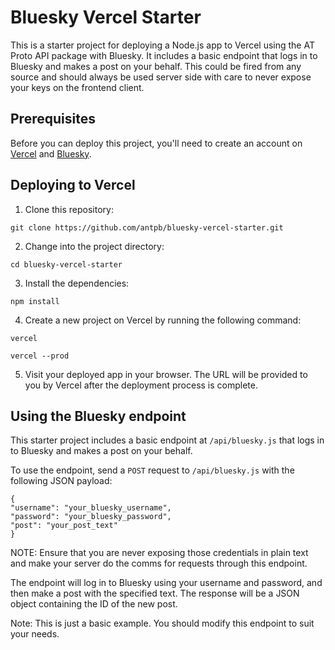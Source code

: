 # Bluesky Vercel Starter

This is a starter project for deploying a Node.js app to Vercel using the AT Proto API package with Bluesky. It includes a basic endpoint that logs in to Bluesky and makes a post on your behalf. This could be fired from any source and should always be used server side with care to never expose your keys on the frontend client. 

## Prerequisites

Before you can deploy this project, you'll need to create an account on [Vercel](https://vercel.com/) and [Bluesky](https://blueskyweb.xyz/).

## Deploying to Vercel

1. Clone this repository:

`git clone https://github.com/antpb/bluesky-vercel-starter.git`

2. Change into the project directory:

`cd bluesky-vercel-starter`

3. Install the dependencies:

`npm install`

4. Create a new project on Vercel by running the following command:

`vercel`

`vercel --prod`


5. Visit your deployed app in your browser. The URL will be provided to you by Vercel after the deployment process is complete.

## Using the Bluesky endpoint

This starter project includes a basic endpoint at `/api/bluesky.js` that logs in to Bluesky and makes a post on your behalf.

To use the endpoint, send a `POST` request to `/api/bluesky.js` with the following JSON payload:

```
{
"username": "your_bluesky_username",
"password": "your_bluesky_password",
"post": "your_post_text"
}
```
NOTE: Ensure that you are never exposing those credentials in plain text and make your server do the comms for requests through this endpoint.

The endpoint will log in to Bluesky using your username and password, and then make a post with the specified text. The response will be a JSON object containing the ID of the new post.

Note: This is just a basic example. You should modify this endpoint to suit your needs.
